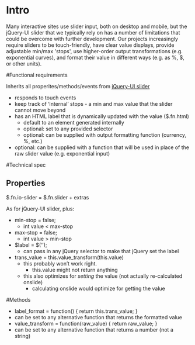 # Intro

Many interactive sites use slider input, both on desktop and mobile, but the jQuery-UI slider that we typically rely on has a number of limitations that could be overcome with further development. Our projects increasingly require sliders to be touch-friendly, have clear value displays, provide adjustable min/max 'stops', use higher-order output transformations (e.g. exponential curves), and format their value in different ways (e.g. as %, $, or other units).

#Functional requirements

Inherits all properites/methods/events from [jQuery-UI slider](http://jqueryui.com/slider/)

* responds to touch events
* keep track of ‘internal’ stops - a min and max value that the slider cannot move beyond
* has an HTML label that is dynamically updated with the value ($.fn.html)
    * default to an element generated internally
    * optional: set to any provided selector
    * optional: can be supplied with output formatting function (currency, %, etc.)
* optional: can be supplied with a function that will be used in place of the raw slider value (e.g. exponential input)

#Technical spec

## Properties

$.fn.io-slider = $.fn.slider + extras

As for jQuery-UI slider, plus:

* min-stop = false;
    * int value < max-stop
* max-stop = false;
    * int value > min-stop
* $label = $(‘<span class=”.ui-slider-label”></span>’);
    * can pass in any jQuery selector to make that jQuery set the label
* trans_value = this.value_transform(this.value)
    * this probably won’t work right.
        * this.value might not return anything
    * this also optimizes for _setting_ the value (not actually re-calculated onslide)
        * calculating onslide would optimize for getting the value

#Methods

* label_format = function() { return this.trans_value; }
* can be set to any alternative function that returns the formatted value
* value_transform = function(raw_value) { return raw_value; }
* can be set to any alternative function that returns a number (not a string)
